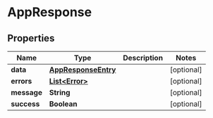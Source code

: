 # AppResponse

## Properties
| Name        | Type                                        | Description | Notes      |
| ----------- | ------------------------------------------- | ----------- | ---------- |
| **data**    | [**AppResponseEntry**](AppResponseEntry.md) |             | [optional] |
| **errors**  | [**List&lt;Error&gt;**](Error.md)           |             | [optional] |
| **message** | **String**                                  |             | [optional] |
| **success** | **Boolean**                                 |             | [optional] |
